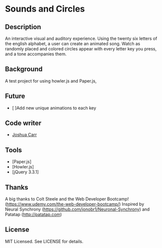 # Sounds and Circles

## Description

An interactive visual and auditory experience. Using the twenty six letters of the english alphabet, a user can create an animated song.  Watch as randomly placed and colored circles appear with every letter key you press, and a tone accompanies them.

## Background

A test project for using howler.js and Paper.js, 

## Future

- [ ]Add new unique animations to each key

## Code writer

- [Joshua Carr](https://github.com/JCarr719)

## Tools

- [Paper.js]
- [Howler.js]
- [jQuery 3.3.1]

## Thanks

A big thanks to Colt Steele and the Web Developer Bootcamp!(https://www.udemy.com/the-web-developer-bootcamp/)
Inspired by Neural Synchrony (https://github.com/jonobr1/Neuronal-Synchrony) and Patatap (http://patatap.com)

## License

MIT Licensed. See LICENSE for details.
